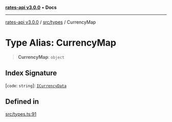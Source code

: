 [**rates-api v3.0.0**](../../../README.md) • **Docs**

***

[rates-api v3.0.0](../../../modules.md) / [src/types](../README.md) / CurrencyMap

# Type Alias: CurrencyMap

> **CurrencyMap**: `object`

## Index Signature

 \[`code`: `string`\]: [`ICurrencyData`](../interfaces/ICurrencyData.md)

## Defined in

[src/types.ts:91](https://github.com/ZelCore-io/rates-api/blob/691ee3db71a277710156f53a41c1ecb57cce5d58/src/types.ts#L91)
